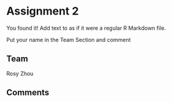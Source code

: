 # Assignment 2

You found it!  Add text to as if it were a regular R Markdown file.

Put your name in the Team Section and comment

## Team
Rosy Zhou

## Comments
